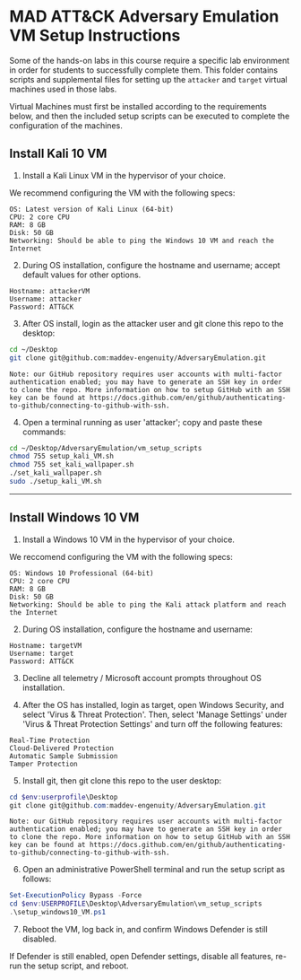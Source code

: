 # MAD ATT&CK Adversary Emulation VM Setup Instructions

Some of the hands-on labs in this course require a specific lab environment in order for students to successfully complete them. This folder contains scripts and supplemental files for setting up the `attacker` and `target` virtual machines used in those labs.

Virtual Machines must first be installed according to the requirements below, and then the included setup scripts can be executed to complete the configuration of the machines.

## Install Kali 10 VM

1. Install a Kali Linux VM in the hypervisor of your choice.

We recommend configuring the VM with the following specs:

```
OS: Latest version of Kali Linux (64-bit)
CPU: 2 core CPU
RAM: 8 GB
Disk: 50 GB
Networking: Should be able to ping the Windows 10 VM and reach the Internet
```

2. During OS installation, configure the hostname and username; accept default values for other options.

```
Hostname: attackerVM
Username: attacker
Password: ATT&CK
```

3. After OS install, login as the attacker user and git clone this repo to the desktop:

```bash
cd ~/Desktop
git clone git@github.com:maddev-engenuity/AdversaryEmulation.git
```

`Note: our GitHub repository requires user accounts with multi-factor authentication enabled; you may have to generate an SSH key in order to clone the repo. More information on how to setup GitHub with an SSH key can be found at https://docs.github.com/en/github/authenticating-to-github/connecting-to-github-with-ssh.`

4. Open a terminal running as user 'attacker'; copy and paste these commands:

```bash
cd ~/Desktop/AdversaryEmulation/vm_setup_scripts
chmod 755 setup_kali_VM.sh
chmod 755 set_kali_wallpaper.sh
./set_kali_wallpaper.sh
sudo ./setup_kali_VM.sh
```

---

## Install Windows 10 VM

1. Install a Windows 10 VM in the hypervisor of your choice.
 
We reccomend configuring the VM with the following specs:

```
OS: Windows 10 Professional (64-bit)
CPU: 2 core CPU
RAM: 8 GB
Disk: 50 GB
Networking: Should be able to ping the Kali attack platform and reach the Internet
```

2. During OS installation, configure the hostname and username:

```
Hostname: targetVM
Username: target
Password: ATT&CK
```

3. Decline all telemetry / Microsoft account prompts throughout OS installation.

4. After the OS has installed, login as target, open Windows Security, and select 'Virus & Threat Protection'. Then, select 'Manage Settings' under 'Virus & Threat Protection Settings' and turn off the following features:

```
Real-Time Protection
Cloud-Delivered Protection
Automatic Sample Submission
Tamper Protection
```

5. Install git, then git clone this repo to the user desktop:

```powershell
cd $env:userprofile\Desktop
git clone git@github.com:maddev-engenuity/AdversaryEmulation.git
```

`Note: our GitHub repository requires user accounts with multi-factor authentication enabled; you may have to generate an SSH key in order to clone the repo. More information on how to setup GitHub with an SSH key can be found at https://docs.github.com/en/github/authenticating-to-github/connecting-to-github-with-ssh.`

6. Open an administrative PowerShell terminal and run the setup script as follows:

```powershell
Set-ExecutionPolicy Bypass -Force
cd $env:USERPROFILE\Desktop\AdversaryEmulation\vm_setup_scripts
.\setup_windows10_VM.ps1
```

7. Reboot the VM, log back in, and confirm Windows Defender is still disabled.

If Defender is still enabled, open Defender settings, disable all features, re-run the setup script, and reboot.
